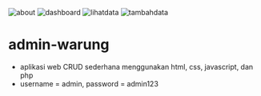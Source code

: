 ![about](https://user-images.githubusercontent.com/70732350/112653878-6f0d4c80-8e81-11eb-8257-200810a34545.PNG)
![dashboard](https://user-images.githubusercontent.com/70732350/112653892-70d71000-8e81-11eb-92d1-fe34dae0d928.PNG)
![lihatdata](https://user-images.githubusercontent.com/70732350/112653901-72a0d380-8e81-11eb-841e-ae342ce0522a.PNG)
![tambahdata](https://user-images.githubusercontent.com/70732350/112653906-73396a00-8e81-11eb-9f9c-6ea234ce970c.PNG)

# admin-warung
- aplikasi web CRUD sederhana menggunakan html, css, javascript, dan php
- username = admin, password = admin123
